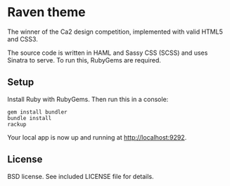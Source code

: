 # Raven theme

The winner of the Ca2 design competition, implemented with valid HTML5 and CSS3.

The source code is written in HAML and Sassy CSS (SCSS) and uses Sinatra to serve.
To run this, RubyGems are required.

## Setup

Install Ruby with RubyGems. Then run this in a console:

    gem install bundler
    bundle install
    rackup

Your local app is now up and running at [http://localhost:9292](http://localhost:9292).

## License

BSD license. See included LICENSE file for details.